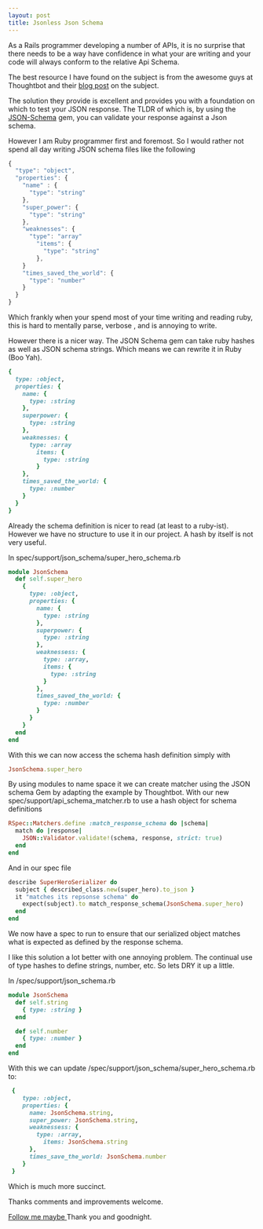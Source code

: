 ```yaml
---
layout: post
title: Jsonless Json Schema
---
```

As a Rails programmer developing a number of APIs, it is no surprise that there needs to be a way have confidence in what your are writing and your code will always conform to the relative Api Schema.

The best resource I have found on the subject is from the awesome guys at Thoughtbot and their [blog post](http://robots.thoughtbot.com/validating-json-schemas-with-an-rspec-matcher) on the subject.

The solution they provide is excellent and provides you with a foundation on which to test your JSON response. The TLDR of which is, by using the [JSON-Schema](https://github.com/ruby-json-schema/json-schema) gem, you can validate your response against a Json schema.

However I am Ruby programmer first and foremost. So I would rather not spend all day writing JSON schema files like the following

```javascript
{
  "type": "object",
  "properties": {
    "name" : {
      "type": "string"
    },
    "super_power": {
      "type": "string"
    },
    "weaknesses": {
      "type": "array"
        "items": {
          "type": "string"
        },
    }
    "times_saved_the_world": {
      "type": "number"
    }
  }
}
```

Which frankly when your spend most of your time writing and reading ruby, this is hard to mentally parse, verbose , and is annoying to write.

However there is a nicer way. The JSON Schema gem can take ruby hashes as well as JSON schema strings. Which means we can rewrite it in Ruby (Boo Yah).

```ruby
{
  type: :object,
  properties: {
    name: {
      type: :string
    },
    superpower: {
      type: :string
    },
    weaknesses: {
      type: :array
        items: {
          type: :string
        }
    },
    times_saved_the_world: {
      type: :number
    }
  }
}
```


Already the schema definition is nicer to read (at least to a ruby-ist). However we have no structure to use it in our project. A hash by itself is not very useful.

In spec/support/json\_schema/super\_hero\_schema.rb

```ruby
module JsonSchema
  def self.super_hero
    {
      type: :object,
      properties: {
        name: {
          type: :string
        },
        superpower: {
          type: :string
        },
        weaknessess: {
          type: :array,
          items: {
            type: :string
          }
        },
        times_saved_the_world: {
          type: :number
        }
      }
    }
  end
end
```

With this we can now access the schema hash definition simply with

```ruby
JsonSchema.super_hero
```
By using modules to name space it we can create matcher using the JSON schema Gem by adapting the example by Thoughtbot.
With our new spec/support/api\_schema\_matcher.rb to use a hash object for schema definitions

```ruby
RSpec::Matchers.define :match_response_schema do |schema|
  match do |response|
    JSON::Validator.validate!(schema, response, strict: true)
  end
end

```

And in our spec file

```ruby
describe SuperHeroSerializer do
  subject { described_class.new(super_hero).to_json }
  it "matches its repsonse schema" do
    expect(subject).to match_response_schema(JsonSchema.super_hero)
  end
end
```
We now have a spec to run to ensure that our serialized object matches what is expected as defined by the response schema.

I like this solution a lot better with one annoying problem. The continual use of type hashes to define strings, number, etc. So lets DRY it up a little.

In /spec/support/json\_schema.rb

```ruby
module JsonSchema
  def self.string
    { type: :string }
  end

  def self.number
    { type: :number }
  end
end
```
With this we can update /spec/support/json\_schema/super\_hero\_schema.rb to:

```ruby
 {
    type: :object,
    properties: {
      name: JsonSchema.string,
      super_power: JsonSchema.string,
      weaknessess: {
        type: :array,
          items: JsonSchema.string
      },
      times_save_the_world: JsonSchema.number
    }
 }
```

Which is much more succinct.

Thanks comments and improvements welcome.

[Follow me maybe ](http://twitter.com/MattlesHunter)
Thank you and goodnight.






